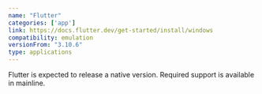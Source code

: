 ```yaml
---
name: "Flutter"
categories: ['app']
link: https://docs.flutter.dev/get-started/install/windows
compatibility: emulation
versionFrom: "3.10.6"
type: applications
---
```


Flutter is expected to release a native version. Required support is available in mainline.

